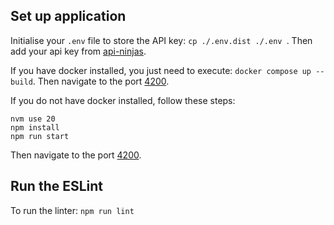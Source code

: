 ## Set up application

Initialise your `.env` file to store the API key: `cp ./.env.dist ./.env `. Then add your api key from [api-ninjas](https://api-ninjas.com/).

If you have docker installed, you just need to execute: `docker compose up --build`. Then navigate to the port [4200](http://localhost:4200/).

If you do not have docker installed, follow these steps:

```
nvm use 20
npm install
npm run start
```

Then navigate to the port [4200](http://localhost:4200/).

## Run the ESLint

To run the linter: `npm run lint`
